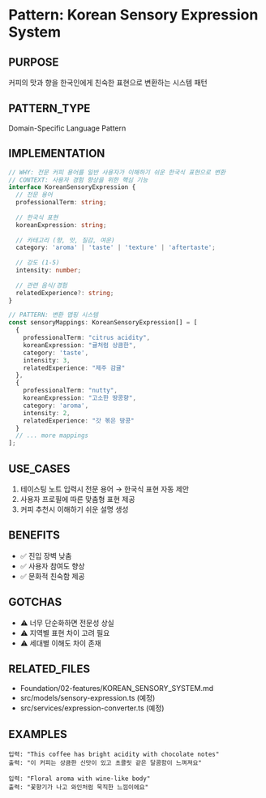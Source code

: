# Pattern: Korean Sensory Expression System

## PURPOSE
커피의 맛과 향을 한국인에게 친숙한 표현으로 변환하는 시스템 패턴

## PATTERN_TYPE
Domain-Specific Language Pattern

## IMPLEMENTATION
```typescript
// WHY: 전문 커피 용어를 일반 사용자가 이해하기 쉬운 한국식 표현으로 변환
// CONTEXT: 사용자 경험 향상을 위한 핵심 기능
interface KoreanSensoryExpression {
  // 전문 용어
  professionalTerm: string;
  
  // 한국식 표현
  koreanExpression: string;
  
  // 카테고리 (향, 맛, 질감, 여운)
  category: 'aroma' | 'taste' | 'texture' | 'aftertaste';
  
  // 강도 (1-5)
  intensity: number;
  
  // 관련 음식/경험
  relatedExperience?: string;
}

// PATTERN: 변환 맵핑 시스템
const sensoryMappings: KoreanSensoryExpression[] = [
  {
    professionalTerm: "citrus acidity",
    koreanExpression: "귤처럼 상큼한",
    category: 'taste',
    intensity: 3,
    relatedExperience: "제주 감귤"
  },
  {
    professionalTerm: "nutty",
    koreanExpression: "고소한 땅콩향",
    category: 'aroma',
    intensity: 2,
    relatedExperience: "갓 볶은 땅콩"
  }
  // ... more mappings
];
```

## USE_CASES
1. 테이스팅 노트 입력시 전문 용어 → 한국식 표현 자동 제안
2. 사용자 프로필에 따른 맞춤형 표현 제공
3. 커피 추천시 이해하기 쉬운 설명 생성

## BENEFITS
- ✅ 진입 장벽 낮춤
- ✅ 사용자 참여도 향상
- ✅ 문화적 친숙함 제공

## GOTCHAS
- ⚠️ 너무 단순화하면 전문성 상실
- ⚠️ 지역별 표현 차이 고려 필요
- ⚠️ 세대별 이해도 차이 존재

## RELATED_FILES
- Foundation/02-features/KOREAN_SENSORY_SYSTEM.md
- src/models/sensory-expression.ts (예정)
- src/services/expression-converter.ts (예정)

## EXAMPLES
```
입력: "This coffee has bright acidity with chocolate notes"
출력: "이 커피는 상큼한 신맛이 있고 초콜릿 같은 달콤함이 느껴져요"

입력: "Floral aroma with wine-like body"
출력: "꽃향기가 나고 와인처럼 묵직한 느낌이에요"
```